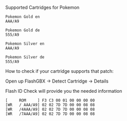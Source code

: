 Supported Cartridges for Pokemon
```
Pokemon Gold en
AAA/A9

Pokemon Gold de
555/A9

Pokemon Silver en
AAA/A9

Pokemon Silver de
555/A9
```
How to check if your cartridge supports that patch:

Open up FlashGBX -> Detect Cartridge -> Details

Flash ID Check will provide you the needed information
```
[     ROM     ] F3 C3 00 01 00 00 00 00 
[WR   / AAA/A9] 02 02 7D 7D 00 00 08 08 
[WR   /4AAA/A9] 02 02 7D 7D 00 00 08 08 
[WR   /7AAA/A9] 02 02 7D 7D 00 00 08 08
```

